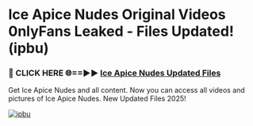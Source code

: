 # Ice Apice Nudes Original Videos 0nlyFans Leaked - Files Updated! (ipbu)

<h3>🔴 CLICK HERE 🌐==►► <a href="https://tinyurl.com/yrmya6cz" rel="nofollow">Ice Apice Nudes Updated Files</a></h3>

Get Ice Apice Nudes and all content. Now you can access all videos and pictures of Ice Apice Nudes. New Updated Files 2025!

[![ipbu](https://i.imgur.com/FMdXYCs.gif)](https://tinyurl.com/yrmya6cz)
